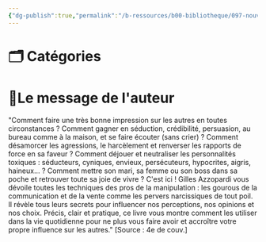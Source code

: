 ```yaml
---
{"dg-publish":true,"permalink":"/b-ressources/b00-bibliotheque/097-nouveau-manuel-de-manipulation-gilles-azzopardi/","title":"Nouveau manuel de manipulation","tags":["📓Book"],"noteIcon":""}
---
```



# 🗂 Catégories 


# 📍Le message de l'auteur
"Comment faire une très bonne impression sur les autres en toutes circonstances ? Comment gagner en séduction, crédibilité, persuasion, au bureau comme à la maison, et se faire écouter (sans crier) ? Comment désamorcer les agressions, le harcèlement et renverser les rapports de force en sa faveur ? Comment déjouer et neutraliser les personnalités toxiques : séducteurs, cyniques, envieux, persécuteurs, hypocrites, aigris, haineux... ? Comment mettre son mari, sa femme ou son boss dans sa poche et retrouver toute sa joie de vivre ? C'est ici ! Gilles Azzopardi vous dévoile toutes les techniques des pros de la manipulation : les gourous de la communication et de la vente comme les pervers narcissiques de tout poil. Il révèle tous leurs secrets pour influencer nos perceptions, nos opinions et nos choix. Précis, clair et pratique, ce livre vous montre comment les utiliser dans la vie quotidienne pour ne plus vous faire avoir et accroître votre propre influence sur les autres." [Source : 4e de couv.]